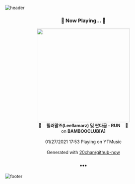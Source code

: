 ![header](https://capsule-render.vercel.app/api?type=wave&height=170&section=header&text=Hi.%20I'm%20SHIFT&fontColor=090707&fontAlignX=45&fontAlignY=65&fontSize=100)

<h3 align="center">🎵 Now Playing... 🎵</h3>
<p align="center">
  <a href="https://music.youtube.com/channel/UCoV8L_tyJqZoRh51f-2ylhQ">
    <img width="300" src="https://lh3.googleusercontent.com/yho9-U06GXUYty19tSZzfaL6sxmd4yBYHnSHzrnSkPIh27RvZ4yDFlON_swUpbRKPJ3HIG0lj_WdsR-T">
  </a>
  <br>
  🎵&nbsp&nbsp&nbsp <b>릴러말즈(Leellamarz) 및 판다곰 - RUN</b> &nbsp&nbsp&nbsp🎵
  <br>
  on <b>BAMBOOCLUB[A]</b>
  
  <br />
  <br />
  01/27/2021 17:53 Playing on YTMusic
  <br />
  <br />
  Generated with <a href="https://github.com/20chan/github-now">20chan/github-now</a>
</p>

<h3 align="center">•••</h3>

![footer](https://capsule-render.vercel.app/api?type=wave&height=150&section=footer)
